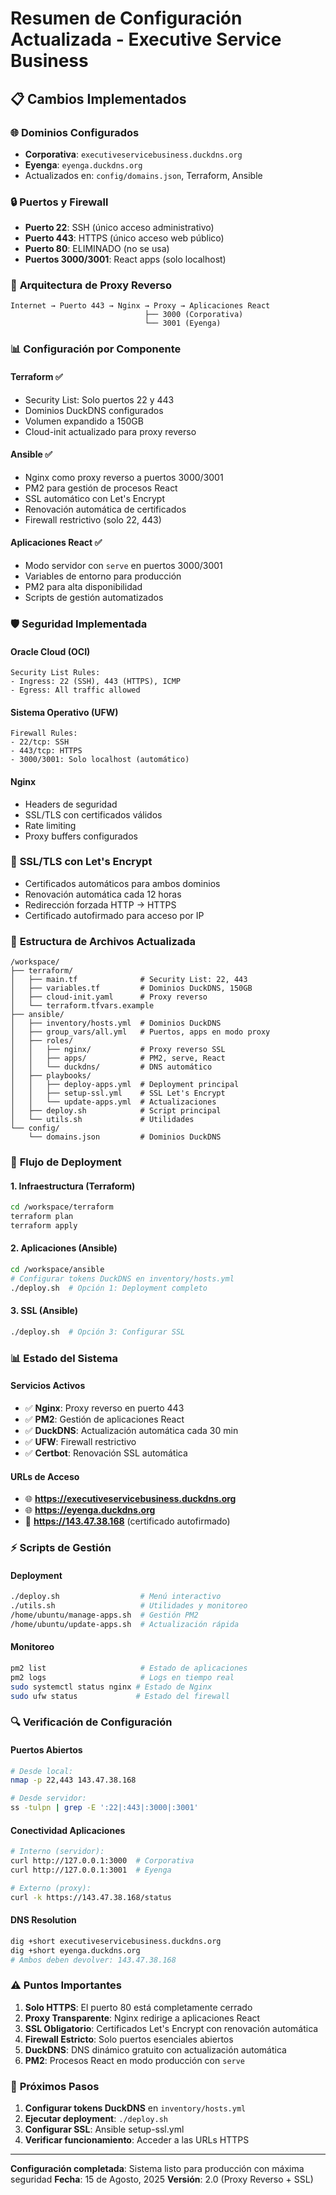 # Resumen de Configuración Actualizada - Executive Service Business

## 📋 Cambios Implementados

### 🌐 **Dominios Configurados**

- **Corporativa**: `executiveservicebusiness.duckdns.org`
- **Eyenga**: `eyenga.duckdns.org`
- Actualizados en: `config/domains.json`, Terraform, Ansible

### 🔒 **Puertos y Firewall**

- **Puerto 22**: SSH (único acceso administrativo)
- **Puerto 443**: HTTPS (único acceso web público)
- **Puerto 80**: ELIMINADO (no se usa)
- **Puertos 3000/3001**: React apps (solo localhost)

### 🔧 **Arquitectura de Proxy Reverso**

```
Internet → Puerto 443 → Nginx → Proxy → Aplicaciones React
                              ├── 3000 (Corporativa)
                              └── 3001 (Eyenga)
```

### 📊 **Configuración por Componente**

#### **Terraform** ✅

- Security List: Solo puertos 22 y 443
- Dominios DuckDNS configurados
- Volumen expandido a 150GB
- Cloud-init actualizado para proxy reverso

#### **Ansible** ✅

- Nginx como proxy reverso a puertos 3000/3001
- PM2 para gestión de procesos React
- SSL automático con Let's Encrypt
- Renovación automática de certificados
- Firewall restrictivo (solo 22, 443)

#### **Aplicaciones React** ✅

- Modo servidor con `serve` en puertos 3000/3001
- Variables de entorno para producción
- PM2 para alta disponibilidad
- Scripts de gestión automatizados

### 🛡️ **Seguridad Implementada**

#### **Oracle Cloud (OCI)**

```
Security List Rules:
- Ingress: 22 (SSH), 443 (HTTPS), ICMP
- Egress: All traffic allowed
```

#### **Sistema Operativo (UFW)**

```
Firewall Rules:
- 22/tcp: SSH
- 443/tcp: HTTPS
- 3000/3001: Solo localhost (automático)
```

#### **Nginx**

- Headers de seguridad
- SSL/TLS con certificados válidos
- Rate limiting
- Proxy buffers configurados

### 🔐 **SSL/TLS con Let's Encrypt**

- Certificados automáticos para ambos dominios
- Renovación automática cada 12 horas
- Redirección forzada HTTP → HTTPS
- Certificado autofirmado para acceso por IP

### 📁 **Estructura de Archivos Actualizada**

```
/workspace/
├── terraform/
│   ├── main.tf              # Security List: 22, 443
│   ├── variables.tf         # Dominios DuckDNS, 150GB
│   ├── cloud-init.yaml      # Proxy reverso
│   └── terraform.tfvars.example
├── ansible/
│   ├── inventory/hosts.yml  # Dominios DuckDNS
│   ├── group_vars/all.yml   # Puertos, apps en modo proxy
│   ├── roles/
│   │   ├── nginx/           # Proxy reverso SSL
│   │   ├── apps/            # PM2, serve, React
│   │   └── duckdns/         # DNS automático
│   ├── playbooks/
│   │   ├── deploy-apps.yml  # Deployment principal
│   │   ├── setup-ssl.yml    # SSL Let's Encrypt
│   │   └── update-apps.yml  # Actualizaciones
│   ├── deploy.sh            # Script principal
│   └── utils.sh             # Utilidades
└── config/
    └── domains.json         # Dominios DuckDNS
```

### 🚀 **Flujo de Deployment**

#### **1. Infraestructura (Terraform)**

```bash
cd /workspace/terraform
terraform plan
terraform apply
```

#### **2. Aplicaciones (Ansible)**

```bash
cd /workspace/ansible
# Configurar tokens DuckDNS en inventory/hosts.yml
./deploy.sh  # Opción 1: Deployment completo
```

#### **3. SSL (Ansible)**

```bash
./deploy.sh  # Opción 3: Configurar SSL
```

### 📊 **Estado del Sistema**

#### **Servicios Activos**

- ✅ **Nginx**: Proxy reverso en puerto 443
- ✅ **PM2**: Gestión de aplicaciones React
- ✅ **DuckDNS**: Actualización automática cada 30 min
- ✅ **UFW**: Firewall restrictivo
- ✅ **Certbot**: Renovación SSL automática

#### **URLs de Acceso**

- 🌐 **https://executiveservicebusiness.duckdns.org**
- 🌐 **https://eyenga.duckdns.org**
- 🔧 **https://143.47.38.168** (certificado autofirmado)

### ⚡ **Scripts de Gestión**

#### **Deployment**

```bash
./deploy.sh                  # Menú interactivo
./utils.sh                   # Utilidades y monitoreo
/home/ubuntu/manage-apps.sh  # Gestión PM2
/home/ubuntu/update-apps.sh  # Actualización rápida
```

#### **Monitoreo**

```bash
pm2 list                     # Estado de aplicaciones
pm2 logs                     # Logs en tiempo real
sudo systemctl status nginx # Estado de Nginx
sudo ufw status             # Estado del firewall
```

### 🔍 **Verificación de Configuración**

#### **Puertos Abiertos**

```bash
# Desde local:
nmap -p 22,443 143.47.38.168

# Desde servidor:
ss -tulpn | grep -E ':22|:443|:3000|:3001'
```

#### **Conectividad Aplicaciones**

```bash
# Interno (servidor):
curl http://127.0.0.1:3000  # Corporativa
curl http://127.0.0.1:3001  # Eyenga

# Externo (proxy):
curl -k https://143.47.38.168/status
```

#### **DNS Resolution**

```bash
dig +short executiveservicebusiness.duckdns.org
dig +short eyenga.duckdns.org
# Ambos deben devolver: 143.47.38.168
```

### ⚠️ **Puntos Importantes**

1. **Solo HTTPS**: El puerto 80 está completamente cerrado
2. **Proxy Transparente**: Nginx redirige a aplicaciones React
3. **SSL Obligatorio**: Certificados Let's Encrypt con renovación automática
4. **Firewall Estricto**: Solo puertos esenciales abiertos
5. **DuckDNS**: DNS dinámico gratuito con actualización automática
6. **PM2**: Procesos React en modo producción con `serve`

### 🎯 **Próximos Pasos**

1. **Configurar tokens DuckDNS** en `inventory/hosts.yml`
2. **Ejecutar deployment**: `./deploy.sh`
3. **Configurar SSL**: Ansible setup-ssl.yml
4. **Verificar funcionamiento**: Acceder a las URLs HTTPS

---

**Configuración completada**: Sistema listo para producción con máxima seguridad
**Fecha**: 15 de Agosto, 2025
**Versión**: 2.0 (Proxy Reverso + SSL)
